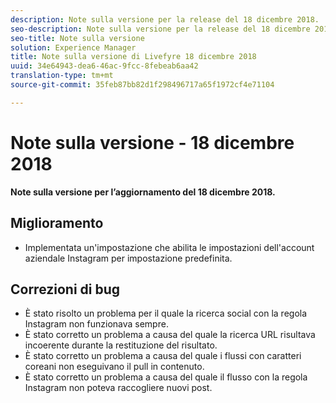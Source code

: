 ```yaml
---
description: Note sulla versione per la release del 18 dicembre 2018.
seo-description: Note sulla versione per la release del 18 dicembre 2018.
seo-title: Note sulla versione
solution: Experience Manager
title: Note sulla versione di Livefyre 18 dicembre 2018
uuid: 34e64943-dea6-46ac-9fcc-8febeab6aa42
translation-type: tm+mt
source-git-commit: 35feb87bb82d1f298496717a65f1972cf4e71104

---
```



# Note sulla versione - 18 dicembre 2018

**Note sulla versione per l’aggiornamento del 18 dicembre 2018.**

## Miglioramento

* Implementata un'impostazione che abilita le impostazioni dell'account aziendale Instagram per impostazione predefinita.

## Correzioni di bug

* È stato risolto un problema per il quale la ricerca social con la regola Instagram non funzionava sempre.
* È stato corretto un problema a causa del quale la ricerca URL risultava incoerente durante la restituzione del risultato.
* È stato corretto un problema a causa del quale i flussi con caratteri coreani non eseguivano il pull in contenuto.
* È stato corretto un problema a causa del quale il flusso con la regola Instagram non poteva raccogliere nuovi post.
